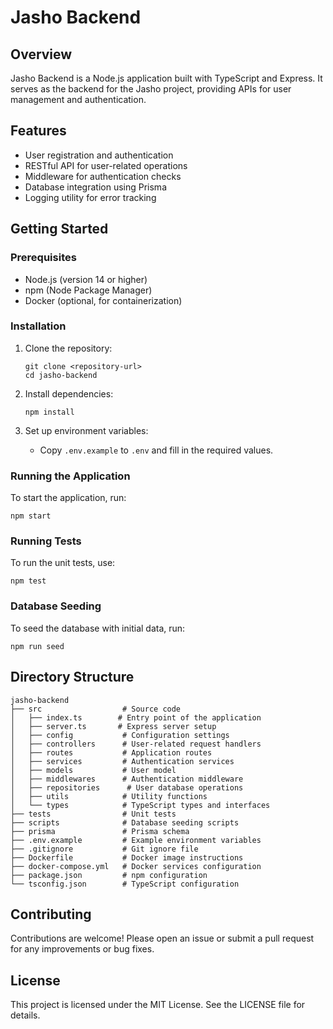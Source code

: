 # Jasho Backend

## Overview
Jasho Backend is a Node.js application built with TypeScript and Express. It serves as the backend for the Jasho project, providing APIs for user management and authentication.

## Features
- User registration and authentication
- RESTful API for user-related operations
- Middleware for authentication checks
- Database integration using Prisma
- Logging utility for error tracking

## Getting Started

### Prerequisites
- Node.js (version 14 or higher)
- npm (Node Package Manager)
- Docker (optional, for containerization)

### Installation
1. Clone the repository:
   ```
   git clone <repository-url>
   cd jasho-backend
   ```

2. Install dependencies:
   ```
   npm install
   ```

3. Set up environment variables:
   - Copy `.env.example` to `.env` and fill in the required values.

### Running the Application
To start the application, run:
```
npm start
```

### Running Tests
To run the unit tests, use:
```
npm test
```

### Database Seeding
To seed the database with initial data, run:
```
npm run seed
```

## Directory Structure
```
jasho-backend
├── src                  # Source code
│   ├── index.ts        # Entry point of the application
│   ├── server.ts       # Express server setup
│   ├── config           # Configuration settings
│   ├── controllers      # User-related request handlers
│   ├── routes           # Application routes
│   ├── services         # Authentication services
│   ├── models           # User model
│   ├── middlewares      # Authentication middleware
│   ├── repositories      # User database operations
│   ├── utils            # Utility functions
│   └── types            # TypeScript types and interfaces
├── tests                # Unit tests
├── scripts              # Database seeding scripts
├── prisma               # Prisma schema
├── .env.example         # Example environment variables
├── .gitignore           # Git ignore file
├── Dockerfile           # Docker image instructions
├── docker-compose.yml   # Docker services configuration
├── package.json         # npm configuration
└── tsconfig.json        # TypeScript configuration
```

## Contributing
Contributions are welcome! Please open an issue or submit a pull request for any improvements or bug fixes.

## License
This project is licensed under the MIT License. See the LICENSE file for details.